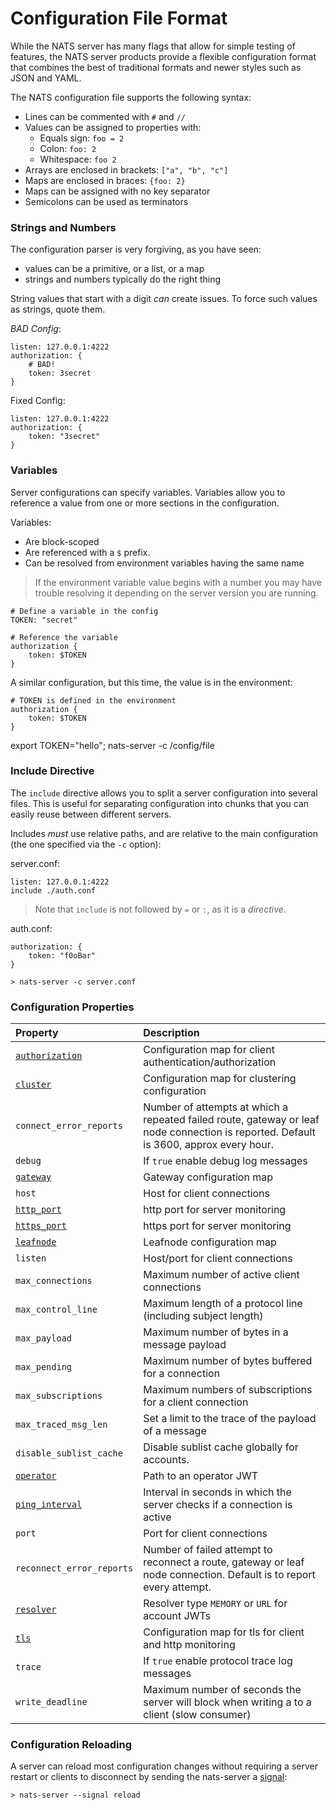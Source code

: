 # Configuration File Format

While the NATS server has many flags that allow for simple testing of features, the NATS server products provide a flexible configuration format that combines the best of traditional formats and newer styles such as JSON and YAML.

The NATS configuration file supports the following syntax:

- Lines can be commented with `#` and `//`
- Values can be assigned to properties with:
    - Equals sign: `foo = 2`
    - Colon: `foo: 2`
    - Whitespace: `foo 2`
- Arrays are enclosed in brackets: `["a", "b", "c"]`
- Maps are enclosed in braces: `{foo: 2}`
- Maps can be assigned with no key separator
- Semicolons can be used as terminators

### Strings and Numbers

The configuration parser is very forgiving, as you have seen:
- values can be a primitive, or a list, or a map
- strings and numbers typically do the right thing

String values that start with a digit _can_ create issues. To force such values as strings, quote them.

*BAD Config*: 
```
listen: 127.0.0.1:4222
authorization: {
    # BAD!
    token: 3secret
}
```

Fixed Config:
```
listen: 127.0.0.1:4222
authorization: {
    token: "3secret"
}
```

### Variables

Server configurations can specify variables. Variables allow you to reference a value from one or more sections in the configuration. 

Variables:
- Are block-scoped
- Are referenced with a `$` prefix.
- Can be resolved from environment variables having the same name

> If the environment variable value begins with a number you may have trouble resolving it depending on the server version you are running.


```
# Define a variable in the config
TOKEN: "secret"

# Reference the variable
authorization {
    token: $TOKEN
}
```

A similar configuration, but this time, the value is in the environment:

```
# TOKEN is defined in the environment
authorization {
    token: $TOKEN
}
```

export TOKEN="hello"; nats-server -c /config/file

### Include Directive

The `include` directive allows you to split a server configuration into several files. This is useful for separating configuration into chunks that you can easily reuse between different servers.

Includes *must* use relative paths, and are relative to the main configuration (the one specified via the `-c` option):

server.conf:
```
listen: 127.0.0.1:4222
include ./auth.conf
```

> Note that `include` is not followed by `=` or `:`, as it is a _directive_.

auth.conf:
```
authorization: {
    token: "f0oBar"
}
```

```
> nats-server -c server.conf
```

### Configuration Properties

| Property | Description |
| :------  | :---- |
| [`authorization`](auth_intro.md) | Configuration map for client authentication/authorization |
| [`cluster`](cluster_config.md) | Configuration map for clustering configuration |
| `connect_error_reports` | Number of attempts at which a repeated failed route, gateway or leaf node connection is reported. Default is 3600, approx every hour.
| `debug` | If `true` enable debug log messages |
| [`gateway`](/gateways/gateway.md) | Gateway configuration map |
| `host` | Host for client connections |
| [`http_port`](monitoring.md) | http port for server monitoring |
| [`https_port`](monitoring.md) | https port for server monitoring |
| [`leafnode`](/leafnodes/leafnode_conf.md) | Leafnode configuration map |
| `listen`   | Host/port for client connections |
| `max_connections` | Maximum number of active client connections |
| `max_control_line` | Maximum length of a protocol line (including subject length) |
| `max_payload` | Maximum number of bytes in a message payload |
| `max_pending` | Maximum number of bytes buffered for a connection |
| `max_subscriptions` | Maximum numbers of subscriptions for a client connection |
| `max_traced_msg_len` | Set a limit to the trace of the payload of a message | 
| `disable_sublist_cache` | Disable sublist cache globally for accounts.
| [`operator`](/nats_tools/nsc/nsc.md#nats-server-configuration) | Path to an operator JWT |
| [`ping_interval`](/developer/connecting/pingpong.md) | Interval in seconds in which the server checks if a connection is active |
| `port` | Port for client connections |
| `reconnect_error_reports` | Number of failed attempt to reconnect a route, gateway or leaf node connection. Default is to report every attempt.
| [`resolver`](/nats_tools/nsc/nsc.md#nats-server-configuration)  | Resolver type `MEMORY` or `URL` for account JWTs |
| [`tls`](tls.md#tls-configuration) | Configuration map for tls for client and http monitoring |
| `trace` | If `true` enable protocol trace log messages |
| `write_deadline` | Maximum number of seconds the server will block when writing a to a client (slow consumer) |


### Configuration Reloading

A server can reload most configuration changes without requiring a server restart or clients to disconnect by sending the nats-server a [signal](/nats_admin/signals.md):

```
> nats-server --signal reload
```
